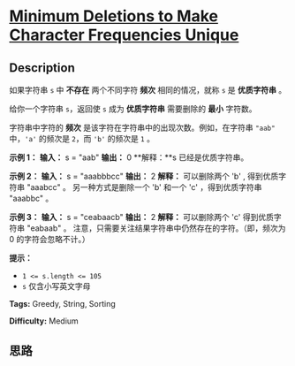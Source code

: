 # [Minimum Deletions to Make Character Frequencies Unique][title]

## Description

如果字符串 `s` 中 **不存在** 两个不同字符 **频次** 相同的情况，就称 `s` 是 **优质字符串** 。

给你一个字符串 `s`，返回使 `s` 成为 **优质字符串** 需要删除的 **最小** 字符数。

字符串中字符的 **频次** 是该字符在字符串中的出现次数。例如，在字符串 `"aab"` 中，`'a'` 的频次是 `2`，而 `'b'` 的频次是
`1` 。

**示例 1：**
            **输入：** s = "aab"    **输出：** 0    **解释：**s 已经是优质字符串。    

**示例 2：**
            **输入：** s = "aaabbbcc"    **输出：** 2    **解释：** 可以删除两个 'b' , 得到优质字符串 "aaabcc" 。    另一种方式是删除一个 'b' 和一个 'c' ，得到优质字符串 "aaabbc" 。

**示例 3：**
            **输入：** s = "ceabaacb"    **输出：** 2    **解释：** 可以删除两个 'c' 得到优质字符串 "eabaab" 。    注意，只需要关注结果字符串中仍然存在的字符。（即，频次为 0 的字符会忽略不计。）    

**提示：**

  * `1 <= s.length <= 105`
  * `s` 仅含小写英文字母


**Tags:** Greedy, String, Sorting

**Difficulty:** Medium

## 思路

[title]: https://leetcode-cn.com/problems/minimum-deletions-to-make-character-frequencies-unique
